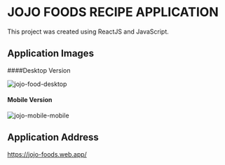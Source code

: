 # JOJO FOODS RECIPE APPLICATION

This project was created using ReactJS and JavaScript.

## Application Images

####Desktop Version

![jojo-food-desktop](https://user-images.githubusercontent.com/34424896/216043004-81175ed9-89db-47f6-8c94-29ebdf1e1ddf.png)



#### Mobile Version


![jojo-mobile-mobile](https://user-images.githubusercontent.com/34424896/216043566-b0cf3baf-ddae-4ae5-b286-990810605dee.png)



## Application Address

https://jojo-foods.web.app/


